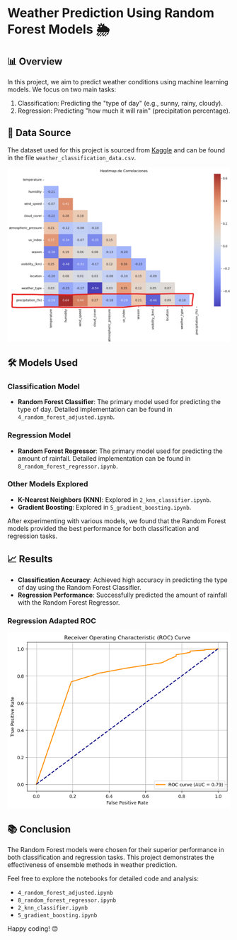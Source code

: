 # Weather Prediction Using Random Forest Models 🌦️

## 📊 Overview

In this project, we aim to predict weather conditions using machine learning models. We focus on two main tasks:

  1. Classification: Predicting the "type of day" (e.g., sunny, rainy, cloudy).
  2. Regression: Predicting "how much it will rain" (precipitation percentage).

## 📁 Data Source

The dataset used for this project is sourced from [Kaggle](https://www.kaggle.com/datasets/nikhil7280/weather-type-classification) and can be found in the file `weather_classification_data.csv`.

![Regression Heatmap](img/regression-heatmap.png)

## 🛠️ Models Used

### Classification Model

- **Random Forest Classifier**: The primary model used for predicting the type of day. Detailed implementation can be found in `4_random_forest_adjusted.ipynb`.

### Regression Model

- **Random Forest Regressor**: The primary model used for predicting the amount of rainfall. Detailed implementation can be found in `8_random_forest_regressor.ipynb`.

### Other Models Explored

- **K-Nearest Neighbors (KNN)**: Explored in `2_knn_classifier.ipynb`.
- **Gradient Boosting**: Explored in `5_gradient_boosting.ipynb`.

After experimenting with various models, we found that the Random Forest models provided the best performance for both classification and regression tasks.

## 📈 Results

- **Classification Accuracy**: Achieved high accuracy in predicting the type of day using the Random Forest Classifier.
- **Regression Performance**: Successfully predicted the amount of rainfall with the Random Forest Regressor.

### Regression Adapted ROC

![Regression Adapted ROC](img/regression-adapyted-roc.png)

## 📚 Conclusion

The Random Forest models were chosen for their superior performance in both classification and regression tasks. This project demonstrates the effectiveness of ensemble methods in weather prediction.

Feel free to explore the notebooks for detailed code and analysis:

- `4_random_forest_adjusted.ipynb`
- `8_random_forest_regressor.ipynb`
- `2_knn_classifier.ipynb`
- `5_gradient_boosting.ipynb`

Happy coding! 😊
